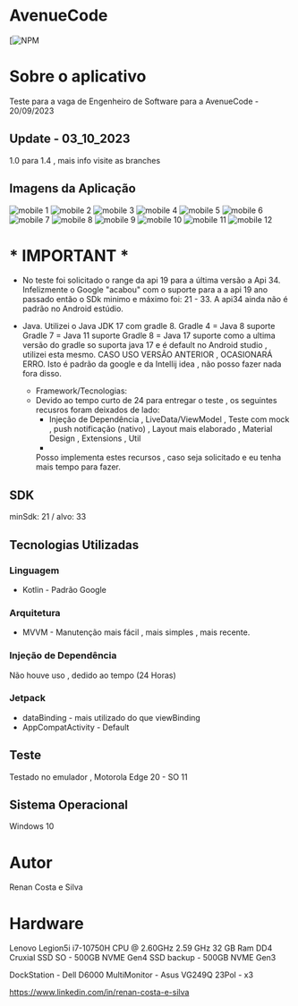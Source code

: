 # AvenueCode
[![NPM](https://github.com/RenanCostaSilva/AvenueCodeEventos/blob/master/LICENSE)

# Sobre o aplicativo
Teste para a vaga de Engenheiro de Software para a AvenueCode - 20/09/2023


## Update - 03_10_2023
1.0 para 1.4 , mais info visite as branches


## Imagens da Aplicação
![mobile 1](https://github.com/RenanCostaSilva/AvenueCodeEventos/blob/master/1.png)
![mobile 2](https://github.com/RenanCostaSilva/AvenueCodeEventos/blob/master/2.png)
![mobile 3](https://github.com/RenanCostaSilva/AvenueCodeEventos/blob/master/3.png)
![mobile 4](https://github.com/RenanCostaSilva/AvenueCodeEventos/blob/master/4.png)
![mobile 5](https://github.com/RenanCostaSilva/AvenueCodeEventos/blob/master/5.png)
![mobile 6](https://github.com/RenanCostaSilva/AvenueCodeEventos/blob/master/6.png)
![mobile 7](https://github.com/RenanCostaSilva/AvenueCodeEventos/blob/master/7.png)
![mobile 8](https://github.com/RenanCostaSilva/AvenueCodeEventos/blob/master/8.png)
![mobile 9](https://github.com/RenanCostaSilva/AvenueCodeEventos/blob/master/9.png)
![mobile 10](https://github.com/RenanCostaSilva/AvenueCodeEventos/blob/master/10.png)
![mobile 11](https://github.com/RenanCostaSilva/AvenueCodeEventos/blob/master/11.png)
![mobile 12](https://github.com/RenanCostaSilva/AvenueCodeEventos/blob/master/12.png)

# * IMPORTANT *
 - No teste foi solicitado o range da api 19 para a última versão a Api 34. Infelizmente o Google "acabou" com o suporte para a a api 19 ano passado
       então o SDk minimo e máximo  foi: 21 - 33. A api34 ainda não é padrão no Android estúdio.
   
 - Java. Utilizei o Java JDK 17 com gradle 8.
    Gradle 4 = Java 8 suporte
    Gradle 7 = Java 11 suporte
    Gradle 8 = Java 17 suporte
    como a ultima versão do gradle so suporta java 17 e é default no Android studio , utilizei esta mesmo. CASO USO VERSÂO ANTERIOR , OCASIONARÁ ERRO.
    Isto é padrão da google e da Intellij idea , não posso fazer nada fora disso.
   
   - Framework/Tecnologias:
   - 
     Devido ao tempo curto  de 24 para entregar o teste , os seguintes recusros foram deixados de lado:
       - Injeção de Dependência  , LiveData/ViewModel , Teste com mock , push notificação (nativo) , Layout mais elaborado , Material Design , Extensions , Util
       - 
     Posso implementa estes recursos , caso seja solicitado e eu tenha mais tempo para fazer.  

## SDK
minSdk: 21 / alvo: 33

## Tecnologias Utilizadas

### Linguagem
- Kotlin - Padrão Google

### Arquitetura
- MVVM - Manutenção mais fácil  , mais simples , mais recente.

### Injeção de Dependência
Não houve uso , dedido ao tempo (24 Horas)

### Jetpack
- dataBinding - mais utilizado do que viewBinding
- AppCompatActivity - Default

## Teste
Testado no emulador , Motorola Edge 20 - SO 11

## Sistema Operacional
Windows 10

# Autor
Renan Costa e Silva

# Hardware
Lenovo Legion5i
i7-10750H CPU @ 2.60GHz   2.59 GHz
32 GB Ram DD4 Cruxial
SSD SO - 500GB NVME Gen4
SSD backup - 500GB NVME Gen3

DockStation - Dell D6000
MultiMonitor - Asus VG249Q 23Pol - x3

https://www.linkedin.com/in/renan-costa-e-silva